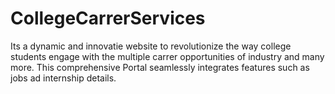 # CollegeCarrerServices

Its a dynamic and innovatie website to revolutionize the way college students engage with the multiple carrer opportunities of industry and many more. 
This comprehensive Portal seamlessly integrates features such as jobs ad internship details.
